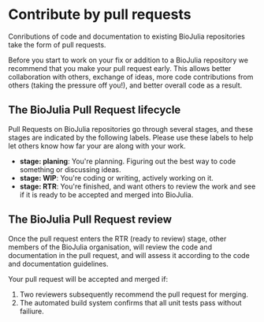 # Contribute by pull requests

Conributions of code and documentation to existing BioJulia repositories
take the form of pull requests. 

Before you start to work on your fix or addition to a BioJulia repository we recommend that you make your pull request early. This allows better collaboration with others, exchange of ideas, more code contributions from others (taking the pressure off you!), and better overall code as a result.

## The BioJulia Pull Request lifecycle
Pull Requests on BioJulia repositories go through several stages, and these stages are indicated by the following labels. Please use these labels to help let others know how far your are along with your work.

- **stage: planing**:
  You're planning. Figuring out the best way to code something or discussing ideas.
- **stage: WIP**:
  You're coding or writing, actively working on it. 
- **stage: RTR**:
  You're finished, and want others to review the work and see if it is ready to be accepted and merged into BioJulia.
  
## The BioJulia Pull Request review

Once the pull request enters the RTR (ready to review) stage, other members of the BioJulia organisation, will review the code and documentation in the pull request, and will assess it according to the code and documentation guidelines.

Your pull request will be accepted and merged if:

1. Two reviewers subsequently recommend the pull request for merging.
2. The automated build system confirms that all unit tests pass without failiure. 


